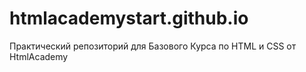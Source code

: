 # htmlacademystart.github.io
Практический репозиторий для Базового Курса по HTML и CSS  от HtmlAcademy

